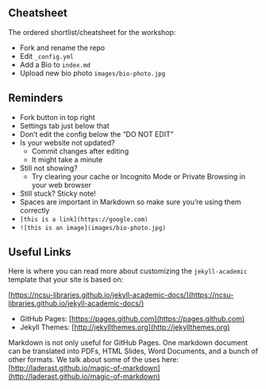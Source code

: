 ## Cheatsheet

The ordered shortlist/cheatsheet for the workshop:

- Fork and rename the repo
- Edit `_config.yml`
- Add a Bio to `index.md`
- Upload new bio photo `images/bio-photo.jpg`

## Reminders

- Fork button in top right
- Settings tab just below that
- Don’t edit the config below the “DO NOT EDIT”
- Is your website not updated?
    - Commit changes after editing
    - It might take a minute
- Still not showing?
    - Try clearing your cache or Incognito Mode or Private Browsing in your web browser
- Still stuck?  Sticky note!
- Spaces are important in Markdown so make sure you’re using them correctly
- `[this is a link](https://google.com)`
- `![this is an image](images/bio-photo.jpg)`

## Useful Links

Here is where you can read more about customizing the `jekyll-academic` template that your site is based on:

[https://ncsu-libraries.github.io/jekyll-academic-docs/](https://ncsu-libraries.github.io/jekyll-academic-docs/)

- GitHub Pages: [https://pages.github.com](https://pages.github.com)
- Jekyll Themes: [http://jekyllthemes.org](http://jekyllthemes.org)

Markdown is not only useful for GitHub Pages. One markdown document can be translated into PDFs, HTML Slides, Word Documents, and a bunch of other formats. We talk about some of the uses here: [http://laderast.github.io/magic-of-markdown](http://laderast.github.io/magic-of-markdown)
